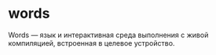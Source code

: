 # words
Words — язык и интерактивная среда выполнения с живой компиляцией, встроенная в целевое устройство.
